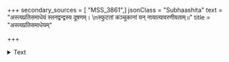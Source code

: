 +++
secondary_sources = [ "MSS_3861",]
jsonClass = "Subhaashita"
text = "अस्त्यप्रतिसमाधेयं स्तनद्वन्द्वस्य दूषणम्।  \nस्फुटतां कञ्चुकानां यन् नायात्यावरणीयताम्॥"
title = "अस्त्यप्रतिसमाधेयम्"

+++

<details><summary>Text</summary>

अस्त्यप्रतिसमाधेयं स्तनद्वन्द्वस्य दूषणम्।  
स्फुटतां कञ्चुकानां यन् नायात्यावरणीयताम्॥
</details>
